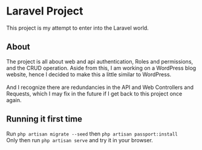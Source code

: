 # Laravel Project
This project is my attempt to enter into the Laravel world. 

## About
The project is all about web and api authentication, Roles and permissions, and the CRUD operation. Aside from this, I am working on a WordPress blog website, hence I decided to make this a little similar to WordPress. 
<br><br>
And I recognize there are redundancies in the API and Web Controllers and Requests, which I may fix in the future if I get back to this project once again.

## Running it first time
Run ```php artisan migrate --seed``` then `php artisan passport:install` <br>
Only then run `php artisan serve` and try it in your browser.

